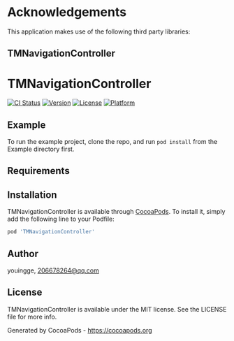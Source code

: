 # Acknowledgements
This application makes use of the following third party libraries:

## TMNavigationController

# TMNavigationController

[![CI Status](https://img.shields.io/travis/youingge/TMNavigationController.svg?style=flat)](https://travis-ci.org/youingge/TMNavigationController)
[![Version](https://img.shields.io/cocoapods/v/TMNavigationController.svg?style=flat)](https://cocoapods.org/pods/TMNavigationController)
[![License](https://img.shields.io/cocoapods/l/TMNavigationController.svg?style=flat)](https://cocoapods.org/pods/TMNavigationController)
[![Platform](https://img.shields.io/cocoapods/p/TMNavigationController.svg?style=flat)](https://cocoapods.org/pods/TMNavigationController)

## Example

To run the example project, clone the repo, and run `pod install` from the Example directory first.

## Requirements

## Installation

TMNavigationController is available through [CocoaPods](https://cocoapods.org). To install
it, simply add the following line to your Podfile:

```ruby
pod 'TMNavigationController'
```

## Author

youingge, 206678264@qq.com

## License

TMNavigationController is available under the MIT license. See the LICENSE file for more info.

Generated by CocoaPods - https://cocoapods.org
